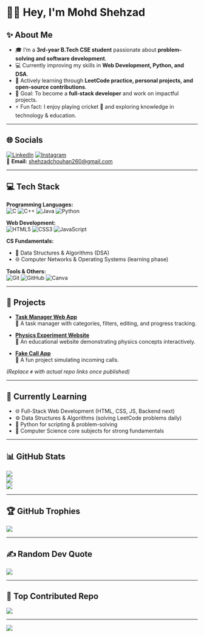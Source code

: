 # 👨‍💻 Hey, I'm Mohd Shehzad  

## ✨ About Me
- 🎓 I’m a **3rd-year B.Tech CSE student** passionate about **problem-solving and software development**.  
- 💻 Currently improving my skills in **Web Development, Python, and DSA**.  
- 🌱 Actively learning through **LeetCode practice, personal projects, and open-source contributions**.  
- 🎯 Goal: To become a **full-stack developer** and work on impactful projects.  
- ⚡ Fun fact: I enjoy playing cricket 🏏 and exploring knowledge in technology & education.  

---

## 🌐 Socials
[![LinkedIn](https://img.shields.io/badge/LinkedIn-%230077B5.svg?logo=linkedin&logoColor=white)](https://www.linkedin.com/in/shehzad23)
[![Instagram](https://img.shields.io/badge/Instagram-%23E4405F.svg?logo=Instagram&logoColor=white)](https://instagram.com/shehzad_speaks)  
📧 **Email:** shehzadchouhan260@gmail.com  

---

## 💻 Tech Stack

**Programming Languages:**  
![C](https://img.shields.io/badge/c-%2300599C.svg?style=for-the-badge&logo=c&logoColor=white) 
![C++](https://img.shields.io/badge/c++-%2300599C.svg?style=for-the-badge&logo=c%2B%2B&logoColor=white) 
![Java](https://img.shields.io/badge/java-%23ED8B00.svg?style=for-the-badge&logo=openjdk&logoColor=white) 
![Python](https://img.shields.io/badge/python-3670A0?style=for-the-badge&logo=python&logoColor=ffdd54)

**Web Development:**  
![HTML5](https://img.shields.io/badge/html5-%23E34F26.svg?style=for-the-badge&logo=html5&logoColor=white) 
![CSS3](https://img.shields.io/badge/css3-%231572B6.svg?style=for-the-badge&logo=css3&logoColor=white) 
![JavaScript](https://img.shields.io/badge/javascript-%23323330.svg?style=for-the-badge&logo=javascript&logoColor=%23F7DF1E)

**CS Fundamentals:**  
- 🧩 Data Structures & Algorithms (DSA)  
- 🌐 Computer Networks & Operating Systems (learning phase)

**Tools & Others:**  
![Git](https://img.shields.io/badge/git-%23F05033.svg?style=for-the-badge&logo=git&logoColor=white) 
![GitHub](https://img.shields.io/badge/github-%23121011.svg?style=for-the-badge&logo=github&logoColor=white) 
![Canva](https://img.shields.io/badge/Canva-%2300C4CC.svg?style=for-the-badge&logo=Canva&logoColor=white)

---

## 🚀 Projects

- [**Task Manager Web App**](#)  
  📌 A task manager with categories, filters, editing, and progress tracking.  

- [**Physics Experiment Website**](#)  
  📌 An educational website demonstrating physics concepts interactively.  

- [**Fake Call App**](#)  
  📌 A fun project simulating incoming calls.  

*(Replace `#` with actual repo links once published)*

---

## 📘 Currently Learning
- 🌐 Full-Stack Web Development (HTML, CSS, JS, Backend next)  
- ⚙️ Data Structures & Algorithms (solving LeetCode problems daily)  
- 🐍 Python for scripting & problem-solving  
- 📖 Computer Science core subjects for strong fundamentals  

---

## 📊 GitHub Stats
![](https://github-readme-stats.vercel.app/api?username=Shehzadchouhan&theme=one_dark_pro&hide_border=false&include_all_commits=false&count_private=false)<br/>
![](https://github-readme-streak-stats.herokuapp.com/?user=Shehzadchouhan&theme=one_dark_pro&hide_border=false)<br/>
![](https://github-readme-stats.vercel.app/api/top-langs/?username=Shehzadchouhan&theme=one_dark_pro&hide_border=false&include_all_commits=false&count_private=false&layout=compact)

---

## 🏆 GitHub Trophies
![](https://github-profile-trophy.vercel.app/?username=Shehzadchouhan&theme=onedark&no-frame=false&no-bg=false&margin-w=4)

---

## ✍️ Random Dev Quote
![](https://quotes-github-readme.vercel.app/api?type=horizontal&theme=radical)

---

## 🔽 Top Contributed Repo
![](https://github-contributor-stats.vercel.app/api?username=Shehzadchouhan&limit=5&theme=dark&combine_all_yearly_contributions=true)

---

[![](https://visitcount.itsvg.in/api?id=Shehzadchouhan&icon=1&color=1)](https://visitcount.itsvg.in)

<!-- Proudly created with GPRM ( https://gprm.itsvg.in ) -->
